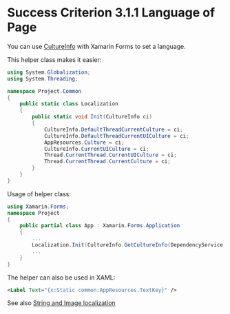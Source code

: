 # Success Criterion 3.1.1 Language of Page

You can use [CultureInfo](https://docs.microsoft.com/en-us/dotnet/api/system.globalization.cultureinfo?view=net-6.0) with Xamarin Forms to set a language.

This helper class makes it easier:

```csharp
using System.Globalization;
using System.Threading;

namespace Project.Common
{
    public static class Localization
    {
        public static void Init(CultureInfo ci)
        {
            CultureInfo.DefaultThreadCurrentCulture = ci;
            CultureInfo.DefaultThreadCurrentUICulture = ci;
            AppResources.Culture = ci;
            CultureInfo.CurrentUICulture = ci;
            Thread.CurrentThread.CurrentUICulture = ci;
            Thread.CurrentThread.CurrentCulture = ci;
        }
    }
}
```

Usage of helper class:

```csharp
using Xamarin.Forms;
namespace Project
{
    public partial class App : Xamarin.Forms.Application
    {
        ...
        Localization.Init(CultureInfo.GetCultureInfo(DependencyService.Get<IGeneralPreferences>().Language));
        ...
    }
}
```

The helper can also be used in XAML:

```xml
<Label Text="{x:Static common:AppResources.TextKey}" />
```

See also [String and Image localization](https://docs.microsoft.com/en-us/xamarin/xamarin-forms/app-fundamentals/localization/text?pivots=windows)
